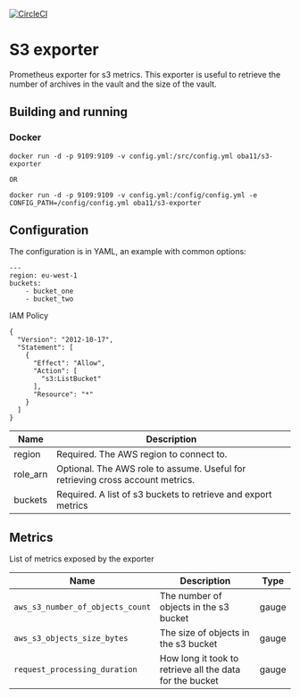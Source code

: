 [![CircleCI](https://circleci.com/gh/oba11/s3-exporter.svg?style=svg)](https://circleci.com/gh/oba11/s3-exporter)

# S3 exporter

Prometheus exporter for s3 metrics. This exporter is useful to retrieve the number of archives in the vault and the size of the vault.

## Building and running

### Docker

```
docker run -d -p 9109:9109 -v config.yml:/src/config.yml oba11/s3-exporter

OR

docker run -d -p 9109:9109 -v config.yml:/config/config.yml -e CONFIG_PATH=/config/config.yml oba11/s3-exporter
```

## Configuration

The configuration is in YAML, an example with common options:

```
---
region: eu-west-1
buckets:
	- bucket_one
	- bucket_two
```

IAM Policy

```
{
  "Version": "2012-10-17",
  "Statement": [
    {
      "Effect": "Allow",
      "Action": [
        "s3:ListBucket"
      ],
      "Resource": "*"
    }
  ]
}
```

Name | Description
-----|------------
region   | Required. The AWS region to connect to.
role_arn   | Optional. The AWS role to assume. Useful for retrieving cross account metrics.
buckets  | Required. A list of s3 buckets to retrieve and export metrics

## Metrics

List of metrics exposed by the exporter

Name | Description | Type
--------|------------|------------
`aws_s3_number_of_objects_count` |  The number of objects in the s3 bucket | gauge 
`aws_s3_objects_size_bytes`      |  The size of objects in the s3 bucket | gauge 
`request_processing_duration`    |  How long it took to retrieve all the data for the bucket | gauge 
